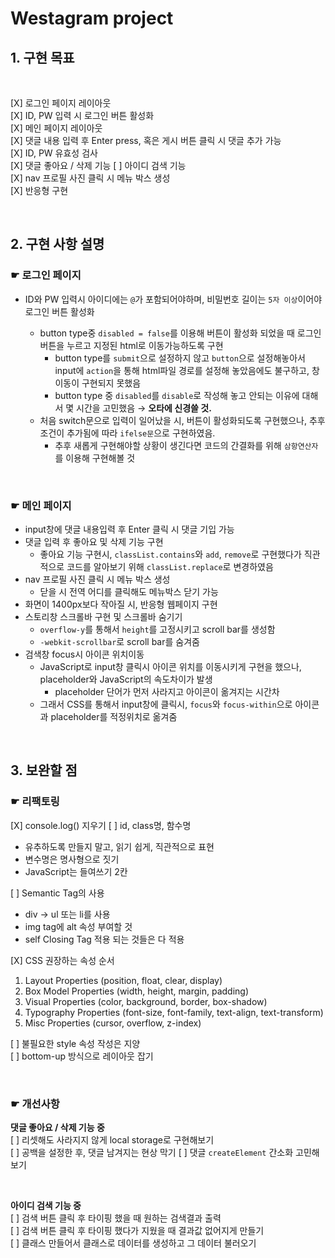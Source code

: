 # Westagram project

## 1. 구현 목표

<br>

[X] 로그인 페이지 레이아웃  
[X] ID, PW 입력 시 로그인 버튼 활성화  
[X] 메인 페이지 레이아웃  
[X] 댓글 내용 입력 후 Enter press, 혹은 게시 버튼 클릭 시 댓글 추가 가능  
[X] ID, PW 유효성 검사  
[X] 댓글 좋아요 / 삭제 기능
[ ] 아이디 검색 기능  
[X] nav 프로필 사진 클릭 시 메뉴 박스 생성  
[X] 반응형 구현

<br>

## 2. 구현 사항 설명

### ☛ 로그인 페이지

- ID와 PW 입력시 아이디에는 `@`가 포함되어야하며, 비밀번호 길이는 `5자 이상`이어야 로그인 버튼 활성화

  - button type중 `disabled = false`를 이용해 버튼이 활성화 되었을 때 로그인버튼을 누르고 지정된 html로 이동가능하도록 구현
    - button type를 `submit`으로 설정하지 않고 `button`으로 설정해놓아서 input에 `action`을 통해 html파일 경로를 설정해 놓았음에도 불구하고, 창 이동이 구현되지 못했음
    - button type 중 `disabled`를 `disable`로 작성해 놓고 안되는 이유에 대해서 몇 시간을 고민했음 → **오타에 신경쓸 것.**
  - 처음 switch문으로 입력이 일어났을 시, 버튼이 활성화되도록 구현했으나, 추후 조건이 추가됨에 따라 `ifelse문`으로 구현하였음.
    - 추후 새롭게 구현해야할 상황이 생긴다면 코드의 간결화를 위해 `삼항연산자`를 이용해 구현해볼 것

<br>

### ☛ 메인 페이지

- input창에 댓글 내용입력 후 Enter 클릭 시 댓글 기입 가능
- 댓글 입력 후 좋아요 및 삭제 기능 구현
  - 좋아요 기능 구현시, `classList.contains`와 `add`, `remove`로 구현했다가 직관적으로 코드를 알아보기 위해 `classList.replace`로 변경하였음
- nav 프로필 사진 클릭 시 메뉴 박스 생성
  - 닫을 시 전역 어디를 클릭해도 메뉴박스 닫기 가능
- 화면이 1400px보다 작아질 시, 반응형 웹페이지 구현
- 스토리창 스크롤바 구현 및 스크롤바 숨기기
  - `overflow-y`를 통해서 `height`를 고정시키고 scroll bar를 생성함
  - `-webkit-scrollbar`로 scroll bar를 숨겨줌
- 검색창 focus시 아이콘 위치이동
  - JavaScript로 input창 클릭시 아이콘 위치를 이동시키게 구현을 했으나, placeholder와 JavaScript의 속도차이가 발생
    - placeholder 단어가 먼저 사라지고 아이콘이 옮겨지는 시간차
  - 그래서 CSS를 통해서 input창에 클릭시, `focus`와 `focus-within`으로 아이콘과 placeholder를 적정위치로 옮겨줌

<br>

## 3. 보완할 점

### ☛ 리팩토링

[X] console.log() 지우기
[ ] id, class명, 함수명

- 유추하도록 만들지 말고, 읽기 쉽게, 직관적으로 표현
- 변수명은 명사형으로 짓기
- JavaScript는 들여쓰기 2칸

[ ] Semantic Tag의 사용

- div → ul 또는 li를 사용
- img tag에 alt 속성 부여할 것
- self Closing Tag 적용 되는 것들은 다 적용

[X] CSS 권장하는 속성 순서

1. Layout Properties (position, float, clear, display)
2. Box Model Properties (width, height, margin, padding)
3. Visual Properties (color, background, border, box-shadow)
4. Typography Properties (font-size, font-family, text-align, text-transform)
5. Misc Properties (cursor, overflow, z-index)

[ ] 불필요한 style 속성 작성은 지양  
[ ] bottom-up 방식으로 레이아웃 잡기

<br>

### ☛ 개선사항

**댓글 좋아요 / 삭제 기능 중**  
[ ] 리셋해도 사라지지 않게 local storage로 구현해보기  
[ ] 공백을 설정한 후, 댓글 남겨지는 현상 막기
[ ] 댓글 `createElement` 간소화 고민해보기

<br>

**아이디 검색 기능 중**  
[ ] 검색 버튼 클릭 후 타이핑 했을 때 원하는 검색결과 출력  
[ ] 검색 버튼 클릭 후 타이핑 했다가 지웠을 때 결과값 없어지게 만들기  
[ ] 클래스 만들어서 클래스로 데이터를 생성하고 그 데이터 불러오기
